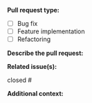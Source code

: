 <!--- Provide a general summary of your changes in the Title above -->

**Pull request type:**
* [ ] Bug fix
* [ ] Feature implementation
* [ ] Refactoring

**Describe the pull request:**
<!--- Describe your changes in detail -->

**Related issue(s):**
<!--- Please link to the issue(s) here: -->
closed #

**Additional context:**
<!--- Add any other or screenshots context about the pull request here. -->